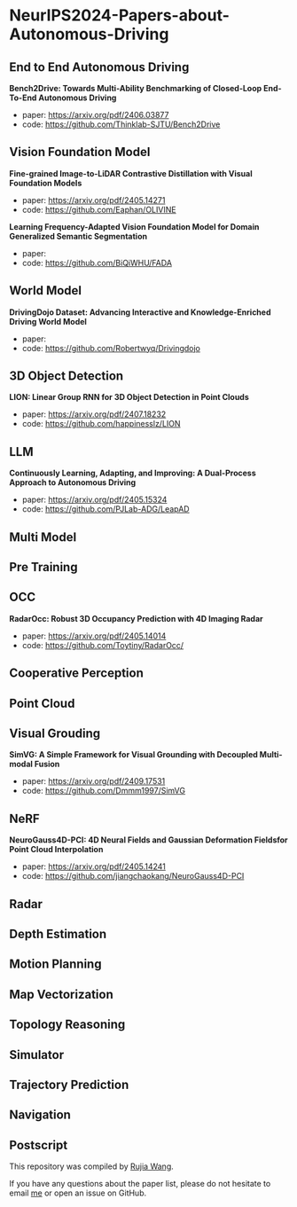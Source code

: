 # NeurIPS2024-Papers-about-Autonomous-Driving

## End to End Autonomous Driving

**Bench2Drive: Towards Multi-Ability Benchmarking of Closed-Loop End-To-End Autonomous Driving**

- paper: https://arxiv.org/pdf/2406.03877
- code: https://github.com/Thinklab-SJTU/Bench2Drive



## Vision Foundation Model

**Fine-grained Image-to-LiDAR Contrastive Distillation with Visual Foundation Models**

- paper: https://arxiv.org/pdf/2405.14271
- code: https://github.com/Eaphan/OLIVINE

**Learning Frequency-Adapted Vision Foundation Model for Domain Generalized Semantic Segmentation**

- paper: 
- code: https://github.com/BiQiWHU/FADA



## World Model

**DrivingDojo Dataset: Advancing Interactive and Knowledge-Enriched Driving World Model**

- paper: 
- code: https://github.com/Robertwyq/Drivingdojo




## 3D Object Detection

**LION: Linear Group RNN for 3D Object Detection in Point Clouds**

- paper: https://arxiv.org/pdf/2407.18232
- code: https://github.com/happinesslz/LION



## LLM

**Continuously Learning, Adapting, and Improving: A Dual-Process Approach to Autonomous Driving**

- paper: https://arxiv.org/pdf/2405.15324
- code: https://github.com/PJLab-ADG/LeapAD



## Multi Model



## Pre Training



## OCC

**RadarOcc: Robust 3D Occupancy Prediction with 4D Imaging Radar**

- paper: https://arxiv.org/pdf/2405.14014
- code: https://github.com/Toytiny/RadarOcc/

##  Cooperative Perception



## Point Cloud



## Visual Grouding

**SimVG: A Simple Framework for Visual Grounding with Decoupled Multi-modal Fusion**

- paper: https://arxiv.org/pdf/2409.17531
- code: https://github.com/Dmmm1997/SimVG



## NeRF

**NeuroGauss4D-PCI: 4D Neural Fields and Gaussian Deformation Fieldsfor Point Cloud Interpolation**

- paper: https://arxiv.org/pdf/2405.14241
- code: https://github.com/jiangchaokang/NeuroGauss4D-PCI



## Radar



## Depth Estimation



## Motion Planning



## Map Vectorization



## Topology Reasoning



## Simulator



## Trajectory Prediction



## Navigation



## Postscript

This repository was compiled by [Rujia Wang](https://github.com/shenxiaowrj).

If you have any questions about the paper list, please do not hesitate to email [me](rujiawang329@gmail.com) or open an issue on GitHub.
